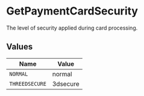 # GetPaymentCardSecurity

The level of security applied during card processing.


## Values

| Name           | Value          |
| -------------- | -------------- |
| `NORMAL`       | normal         |
| `THREEDSECURE` | 3dsecure       |